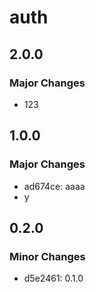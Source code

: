 # auth

## 2.0.0

### Major Changes

- 123

## 1.0.0

### Major Changes

- ad674ce: aaaa
- y

## 0.2.0

### Minor Changes

- d5e2461: 0.1.0
